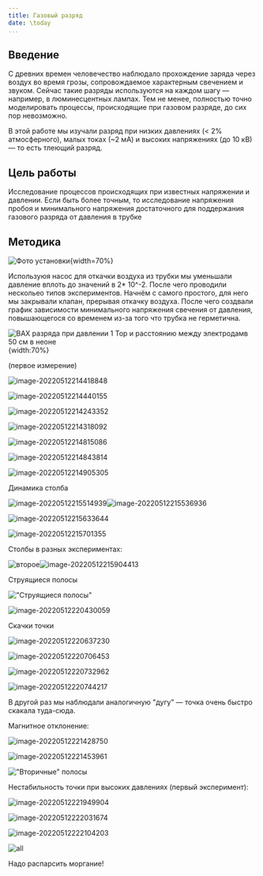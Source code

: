 ```yaml
---
title: Газовый разряд
date: \today
...
```


## Введение

С древних времен человечество наблюдало прохождение заряда через воздух во время грозы, сопровождаемое характерным свечением и звуком. Сейчас такие разряды используются на каждом шагу — например, в люминесцентных лампах. Тем не менее, полностью точно моделировать процессы, происходящие при газовом разряде, до сих пор невозможно.

В этой работе мы изучали разряд при низких давлениях (< 2% атмосферного), малых токах (~2 мА) и высоких напряжениях (до 10 кВ) — то есть тлеющий разряд.

## Цель работы

Исследование процессов происходящих при известных напряжении и давлении. Если быть более точным, то исследование напряжения пробоя и минимального напряжения достаточного для поддержания газового разряда от давления в трубке


## Методика

![Фото установки](images_src/image-20220502225131905.png){width=70%}

Используюя насос для откачки воздуха из трубки мы уменьшали давление вплоть до значений в 2* 10^-2. После чего проводили нескольео типов экспериментов. Начнём с самого простого, для него мы закрывали клапан, прерывая откачку воздуха. После чего создвали график зависимости минимального напряжения свечения от давления, 
повышающегося со временем из-за того что трубка не герметична. 

![ВАХ разряда при давлении 1 Тор и расстоянию между электродамв 50 см в неоне](images_src/Glow_discharge_current-voltage_curve_English.svg){width:70%}



(первое измерение)

![image-20220512214418848](src.assets/image-20220512214418848.png)

![image-20220512214440155](src.assets/image-20220512214440155.png)

![image-20220512214243352](src.assets/image-20220512214243352.png)

![image-20220512214318092](src.assets/image-20220512214318092.png)



![image-20220512214815086](src.assets/image-20220512214815086.png)

![image-20220512214843814](src.assets/image-20220512214843814.png)



![image-20220512214905305](src.assets/image-20220512214905305.png)



Динамика столба



![image-20220512215514939](src.assets/image-20220512215514939.png)![image-20220512215536936](src.assets/image-20220512215536936.png)

![image-20220512215633644](src.assets/image-20220512215633644.png)





![image-20220512215701355](src.assets/image-20220512215701355.png)







Столбы в разных экспериментах:

![второе](src.assets/image-20220512215805208.png)![image-20220512215904413](src.assets/image-20220512215904413.png)





Струящиеся полосы



!["Струящиеся полосы"](src.assets/image-20220512220342047.png)



![image-20220512220430059](src.assets/image-20220512220430059.png)



Скачки точки



![image-20220512220637230](src.assets/image-20220512220637230.png)

![image-20220512220706453](src.assets/image-20220512220706453.png)

![image-20220512220732962](src.assets/image-20220512220732962.png)

![image-20220512220744217](src.assets/image-20220512220744217.png)



В другой раз мы наблюдали аналогичную "дугу" — точка очень быстро скакала туда-сюда.







Магнитное отклонение:



![image-20220512221428750](src.assets/image-20220512221428750.png)

![image-20220512221453961](src.assets/image-20220512221453961.png)



!["Вторичные" полосы](src.assets/image-20220512221746138.png)





Нестабильность точки при высоких давлениях (первый эксперимент):

![image-20220512221949904](src.assets/image-20220512221949904.png)

![image-20220512222031674](src.assets/image-20220512222031674.png)

![image-20220512222104203](src.assets/image-20220512222104203.png)



![all](src.assets/all.png)





Надо распарсить моргание!
